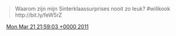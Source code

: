 > Waarom zijn mijn Sinterklaassurprises nooit zo leuk? \#wilikook http://bit\.ly/feW5rZ

<img src="../../media/tweet.ico" width="12" /> [Mon Mar 21 21:59:03 +0000 2011](https://twitter.com/DromerDenker/status/49953192582189056)